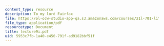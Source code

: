 ```yaml
---
content_type: resource
description: To my lord Fairfax
file: https://ol-ocw-studio-app-qa.s3.amazonaws.com/courses/21l-701-literary-interpretation-interpreting-poetry-fall-2003/5953c7fb1a40e450791fad9182bbf51f_lecture9i.pdf
file_type: application/pdf
resourcetype: Document
title: lecture9i.pdf
uid: 5953c7fb-1a40-e450-791f-ad9182bbf51f
---
```

